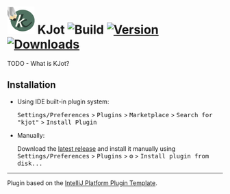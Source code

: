 # <img height="64" width="64" src="/src/main/resources/META-INF/pluginIcon.svg" /> KJot ![Build](https://github.com/jdoolittle126/kjot/workflows/Build/badge.svg) [![Version](https://img.shields.io/jetbrains/plugin/v/PLUGIN_ID.svg)](https://plugins.jetbrains.com/plugin/PLUGIN_ID) [![Downloads](https://img.shields.io/jetbrains/plugin/d/PLUGIN_ID.svg)](https://plugins.jetbrains.com/plugin/PLUGIN_ID)

TODO - What is KJot?


## Installation

- Using IDE built-in plugin system:

  <kbd>Settings/Preferences</kbd> > <kbd>Plugins</kbd> > <kbd>Marketplace</kbd> > <kbd>Search for "kjot"</kbd> >
  <kbd>Install Plugin</kbd>

- Manually:

  Download the [latest release](https://github.com/jdoolittle126/kjot/releases/latest) and install it manually using
  <kbd>Settings/Preferences</kbd> > <kbd>Plugins</kbd> > <kbd>⚙️</kbd> > <kbd>Install plugin from disk...</kbd>


---
Plugin based on the [IntelliJ Platform Plugin Template][template].

[template]: https://github.com/JetBrains/intellij-platform-plugin-template
